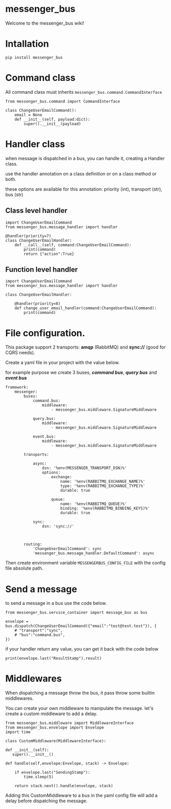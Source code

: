 # messenger_bus

Welcome to the messenger_bus wiki!

# Intallation

    pip install messenger_bus


# Command class

All command class must inherits `messenger_bus.command.CommandInterface`

    from messenger_bus.command import CommandInterface   
 
    class ChangeUserEmailCommand():
        email = None
        def __init__(self, payload:dict):
            super().__init__(payload)


# Handler class

when message is dispatched in a bus, you can handle it, creating a Handler class.

use the handler annotation on a class definition or on a class method or both.

these options are available for this annotation: priority (int), transport (str), bus (str)

## Class level handler


    import ChangeUserEmailCommand
    from messenger_bus.message_handler import handler
    
    @handler(priority=7)
    class ChangeUserEmailHandler:
        def __call__(self, command:ChangeUserEmailCommand):
            print(command)
            return {"action":True}
          



## Function level handler


    import ChangeUserEmailCommand
    from messenger_bus.message_handler import handler
    
    class ChangeUserEmailHandler:
          
        @handler(priority=8)
        def change_user_email_handler(command:ChangeUserEmailCommand):
            print(command)

        
# File configuration.

This package support 2 transports: **amqp** (RabbitMQ) and **sync://** (good for CQRS needs).

Create a yaml file in your project with the value below.

for example purpose we create 3 buses, _**command bus**_, _**query bus**_ and _**event bus**_

    framework:
        messenger:
            buses:
                command.bus:
                    middleware:
                        - messenger_bus.middleware.SignatureMiddleware
    
                query.bus:
                    middleware:
                        - messenger_bus.middleware.SignatureMiddleware
    
                event.bus:
                    middleware:
                        - messenger_bus.middleware.SignatureMiddleware
    
            transports:
    
                async:
                    dsn: '%env(MESSENGER_TRANSPORT_DSN)%'
                    options:
                        exchange:
                            name: '%env(RABBITMQ_EXCHANGE_NAME)%'
                            type: '%env(RABBITMQ_EXCHANGE_TYPE)%'
                            durable: true
    
                        queue:
                            name: '%env(RABBITMQ_QUEUE)%'
                            binding: '%env(RABBITMQ_BINDING_KEYS)%'
                            durable: true
    
                sync:
                    dsn: 'sync://'
    
          
    
            routing:
                'ChangeUserEmailCommand': sync
                'messenger_bus.message_handler.DefaultCommand': async




Then create environment variable `MESSENGERBUS_CONFIG_FILE` with the config file absolute path.

# Send a message

to send a message in a bus use the code below.

    from messenger_bus.service_container import message_bus as bus

    envelope = bus.dispatch(ChangeUserEmailCommand({"email":"test@test.test"}), {
        # "transport":"sync",
        # "bus":"command.bus",
    })


if your handler return any value, you can get it back with the code below

    print(envelope.last("ResultStamp").result)


# Middlewares

When dispatching a message throw the bus, it pass throw some builtin middlewares.

You can create your own middleware to manipulate the message.
let's create a custom middleware to add a delay.

    from messenger_bus.middleware import MiddlewareInterface
    from messenger_bus.envelope import Envelope
    import time
    
    class CustomMiddleware(MiddlewareInterface):
    
    def __init__(self):
       super().__init__()
    
    def handle(self,envelope:Envelope, stack) -> Envelope:
    
        if envelope.last("SendingStamp"):
            time.sleep(5)
    
        return stack.next().handle(envelope, stack)



Adding this CustomMiddleware to a bus in the yaml config file will add a delay before dispatching the message.


